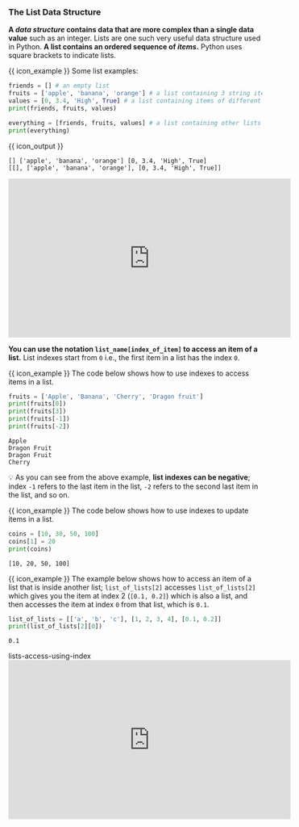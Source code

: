 ### The List Data Structure

**A _data structure_ contains data that are more complex than a single data value** such as an integer. Lists are one such very useful data structure used in Python. **A list contains an ordered sequence of _items_.** Python uses square brackets to indicate lists.

<tip-box> 

{{ icon_example }} Some list examples:
  
```python
friends = [] # an empty list
fruits = ['apple', 'banana', 'orange'] # a list containing 3 string items
values = [0, 3.4, 'High', True] # a list containing items of different types
print(friends, fruits, values)

everything = [friends, fruits, values] # a list containing other lists
print(everything)
```
{{ icon_output }}
```
[] ['apple', 'banana', 'orange'] [0, 3.4, 'High', True]
[[], ['apple', 'banana', 'orange'], [0, 3.4, 'High', True]]
```
</tip-box>

<panel type="seamless" header="%%{{ icon_video }} Lists%%">
<iframe width="560" height="315" src="https://www.youtube.com/embed/5n6o1MaXDoE?rel=0&showinfo=0&start=11&end=70&version=11" frameborder="0" allowfullscreen></iframe>

</panel><p/>

<include src="exercisePanel.md" boilerplate var-title="Countries" var-file="e-countries.md" />

**You can use the notation `list_name[index_of_item]` to access an item of a list.** List indexes start from `0` i.e., the first item in a list has the index `0`.

<tip-box>

{{ icon_example }} The code below shows how to use indexes to access items in a list.

<include src="inputOutput.md" boilerplate>
<span id="input">

```python
fruits = ['Apple', 'Banana', 'Cherry', 'Dragon fruit']
print(fruits[0])
print(fruits[3])
print(fruits[-1])
print(fruits[-2])
```
</span>
<span id="output">

```
Apple
Dragon Fruit
Dragon Fruit
Cherry
```
</span>
</include>

:bulb: As you can see from the above example, **list indexes can be negative**; index `-1` refers to the last item in the list, `-2` refers to the second last item in the list, and so on.

{{ icon_example }} The code below shows how to use indexes to update items in a list.

<include src="inputOutput.md" boilerplate>
<span id="input">

```python
coins = [10, 30, 50, 100]
coins[1] = 20
print(coins)
```
</span>
<span id="output">

```
[10, 20, 50, 100]
```
</span>
</include>


{{ icon_example }} The example below shows how to access an item of a list that is inside another list; `list_of_lists[2]` accesses `list_of_lists[2]` which gives you the item at index 2 (`[0.1, 0.2]`) which is also a list, and then accesses the item at index `0` from that list, which is `0.1`.

<include src="inputOutput.md" boilerplate>
<span id="input">

```python
list_of_lists = [['a', 'b', 'c'], [1, 2, 3, 4], [0.1, 0.2]]
print(list_of_lists[2][0])
```
</span>
<span id="output">

```
0.1
```
</span>
</include>

<include src="tryYourOwn.md" boilerplate >
  <span id="program">lists-access-using-index</span>
</include>

</tip-box>

<panel type="seamless" header="%%{{ icon_video }} Accessing an item from a list%%">
<iframe width="560" height="315" src="https://www.youtube.com/embed/5n6o1MaXDoE?rel=0&showinfo=0&start=70&end=317&version=11" frameborder="0" allowfullscreen></iframe>

</panel><p/>

<include src="exercisePanel.md" boilerplate var-title="Get Head, Get Tail" var-file="e-getHeadTail.md" />
